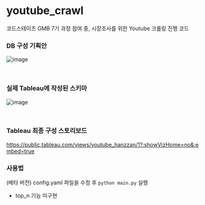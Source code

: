 # youtube_crawl

코드스테이츠 GMB 7기 과정 참여 중, 시장조사를 위한 Youtube 크롤링 진행 코드  

### DB 구성 기획안

![image](https://user-images.githubusercontent.com/39390943/153478547-28088312-80b4-4896-abe5-ca59bff46775.png)

<br>

### 실제 Tableau에 작성된 스키마

![image](https://user-images.githubusercontent.com/39390943/153478496-e699be8a-2aed-403d-82eb-7876c691f383.png)

<br>

### Tableau 최종 구성 스토리보드

https://public.tableau.com/views/youtube_hanzzan/1?:showVizHome=no&:embed=true

### 사용법

(베타 버전)
config.yaml 파일을 수정 후 `python main.py` 실행
- top_n 기능 미구현
